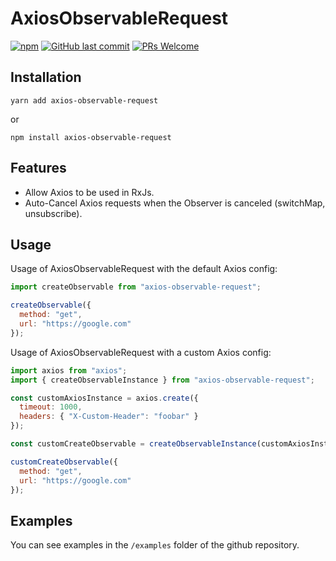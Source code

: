 # AxiosObservableRequest

[![npm](https://img.shields.io/npm/v/axios-observable-request.svg)](https://www.npmjs.com/package/axios-observable-request)
[![GitHub last commit](https://img.shields.io/github/last-commit/DylanMerigaud/axios-observable-request.svg)](https://github.com/DylanMerigaud/axios-observable-request.git)
[![PRs Welcome](https://img.shields.io/badge/PRs-welcome-brightgreen.svg?style=flat-square)](http://makeapullrequest.com)

## Installation

```
yarn add axios-observable-request
```

or

```
npm install axios-observable-request
```

## Features

- Allow Axios to be used in RxJs.
- Auto-Cancel Axios requests when the Observer is canceled (switchMap, unsubscribe).

## Usage

Usage of AxiosObservableRequest with the default Axios config:

```javascript
import createObservable from "axios-observable-request";

createObservable({
  method: "get",
  url: "https://google.com"
});
```

Usage of AxiosObservableRequest with a custom Axios config:

```javascript
import axios from "axios";
import { createObservableInstance } from "axios-observable-request";

const customAxiosInstance = axios.create({
  timeout: 1000,
  headers: { "X-Custom-Header": "foobar" }
});

const customCreateObservable = createObservableInstance(customAxiosInstance);

customCreateObservable({
  method: "get",
  url: "https://google.com"
});
```

## Examples

You can see examples in the `/examples` folder of the github repository.
